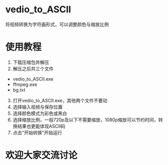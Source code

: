 # vedio_to_ASCII
将视频转换为字符画形式，可以调整颜色与缩放比例
# 使用教程
1. 下载压缩包并解压
2. 解压之后共三个文件
* vedio_to_ASCII.exe
* ffmpeg.exe
* bg.txt
3. 打开vedio_to_ASCII.exe，其他两个文件不要动
4. 选择输入视频与保存位置
5. 选择颜色模式为彩色或黑白
6. 选择缩放比例，一般720p及以下不需要缩放，1080p缩放可以节约时间，转换结果也更能体现ASCII码
7. 点击“开始转换”开始运行

# 欢迎大家交流讨论
